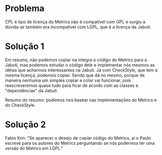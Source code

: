 # Problema #

CPL é tipo de licença do Metrics não é compatível com GPL e surgiu a dúvida se também era incompatível com LGPL, que é a licença da Jabuti.


# Solução 1 #

Em resumo, não podemos copiar na íntegra o código do Metrics para a Jabuti, mas podemos estudar o código dele e implementar nós mesmos as idéias que acharmos interessantes na Jabuti. Já com CheckStyle, que tem a mesma licença, podemos copiar. Sendo que dá no mesmo, porque de maneira nenhuma um simples copiar e colar vai funcionar, pois reescreveremos quase tudo para ficar de acordo com as classes e "dependências" da Jabuti.

Resumo do resumo: podemos  nos basear nas implementações do Metrics e do CheckStyle.

# Solução 2 #

Fabio Kon: "Se aparecer o desejo de copiar código do Metrics, aí o Paulo escreve para os autores do Metrics perguntando se nós podermos ter uma versão do Metrics em LGPL."